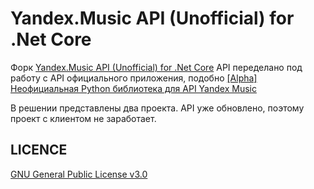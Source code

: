 ﻿Yandex.Music API (Unofficial) for .Net Core
====

Форк [Yandex.Music API (Unofficial) for .Net Core](https://github.com/Winster332/Yandex.Music.Api)
API переделано под работу с API официального приложения, подобно [[Alpha] Неофициальная Python библиотека для API Yandex Music](https://github.com/MarshalX/yandex-music-api) 

В решении представлены два проекта. API уже обновлено, поэтому проект с клиентом не заработает.

LICENCE
-------
[GNU General Public License v3.0](https://github.com/Winster332/Yandex.Music.Api/blob/master/LICENSE)